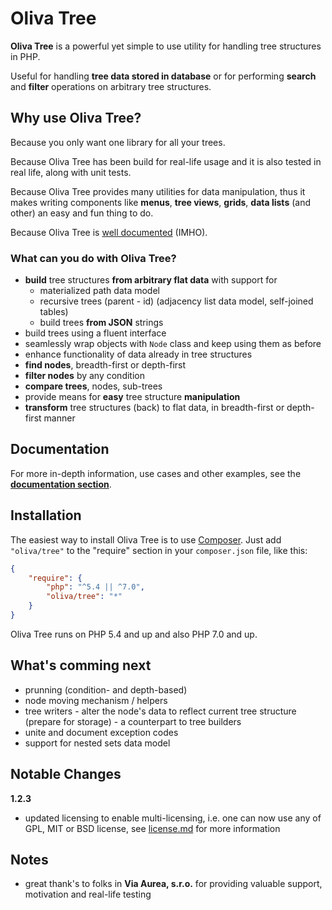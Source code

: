 # Oliva Tree

**Oliva Tree** is a powerful yet simple to use utility for handling tree structures in PHP.

Useful for handling **tree data stored in database** or for performing **search** and **filter** operations on arbitrary tree structures.


## Why use Oliva Tree?

Because you only want one library for all your trees.

Because Oliva Tree has been build for real-life usage and it is also tested in real life, along with unit tests.

Because Oliva Tree provides many utilities for data manipulation, thus it makes writing components like **menus**, **tree views**, **grids**, **data lists** (and other) an easy and fun thing to do.

Because Oliva Tree is [well documented](doc/docs.md) (IMHO).


### What can you do with Oliva Tree?
* **build** tree structures **from arbitrary flat data** with support for
    *  materialized path data model
    *  recursive trees (parent - id) (adjacency list data model, self-joined tables)
	*  build trees **from JSON** strings
* build trees using a fluent interface
* seamlessly wrap objects with `Node` class and keep using them as before
* enhance functionality of data already in tree structures
* **find nodes**, breadth-first or depth-first
* **filter nodes** by any condition
* **compare trees**, nodes, sub-trees
* provide means for **easy** tree structure **manipulation**
* **transform** tree structures (back) to flat data, in breadth-first or depth-first manner


## Documentation

For more in-depth information, use cases and other examples, see the **[documentation section](doc/docs.md)**.


## Installation
The easiest way to install Oliva Tree is to use [Composer](https://getcomposer.org/). Just add `"oliva/tree"` to the "require" section in your `composer.json` file, like this:
```json
{
	"require": {
		"php": "^5.4 || ^7.0",
		"oliva/tree": "*"
	}
}
```

Oliva Tree runs on PHP 5.4 and up and also PHP 7.0 and up.


## What's comming next

* prunning (condition- and depth-based)
* node moving mechanism / helpers
* tree writers - alter the node's data to reflect current tree structure (prepare for storage) - a counterpart to tree builders
* unite and document exception codes
* support for nested sets data model


## Notable Changes

**1.2.3**
- updated licensing to enable multi-licensing, i.e. one can now use any of GPL, MIT or BSD license, see [license.md](license.md) for more information


## Notes

* great thank's to folks in **Via Aurea, s.r.o.** for providing valuable support, motivation and real-life testing

